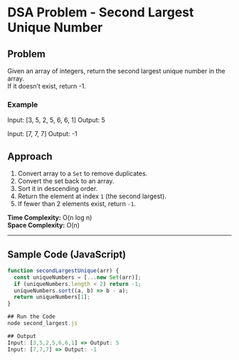 # DSA Problem - Second Largest Unique Number

## Problem
Given an array of integers, return the second largest unique number in the array.  
If it doesn’t exist, return -1.

### Example
Input: [3, 5, 2, 5, 6, 6, 1]
Output: 5

Input: [7, 7, 7]
Output: -1

## Approach

1. Convert array to a `Set` to remove duplicates.
2. Convert the set back to an array.
3. Sort it in descending order.
4. Return the element at index `1` (the second largest).
5. If fewer than 2 elements exist, return `-1`.

**Time Complexity:** O(n log n)  
**Space Complexity:** O(n)

---

## Sample Code (JavaScript)

```javascript
function secondLargestUnique(arr) {
  const uniqueNumbers = [...new Set(arr)];
  if (uniqueNumbers.length < 2) return -1;
  uniqueNumbers.sort((a, b) => b - a);
  return uniqueNumbers[1];
}

## Run the Code
node second_largest.js

## Output
Input: [3,5,2,5,6,6,1] => Output: 5
Input: [7,7,7] => Output: -1